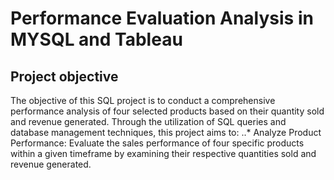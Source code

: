 # Performance Evaluation Analysis in MYSQL and Tableau

## Project objective
The objective of this SQL project is to conduct a comprehensive performance analysis of four selected products based on their quantity sold and revenue generated. Through the utilization of SQL queries and database management techniques, this project aims to:
..* Analyze Product Performance: Evaluate the sales performance of four specific products within a given timeframe by examining their respective quantities sold and revenue generated.
